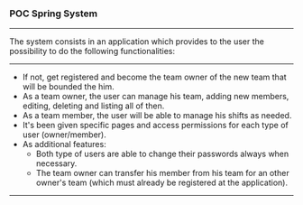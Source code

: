 ### POC Spring System

___

The system consists in an application which provides to the user the possibility to do the following functionalities:

___

- If not, get registered and become the team owner of the new team that will be bounded the him.
- As a team owner, the user can manage his team, adding new members, editing, deleting and listing all of then.
- As a team member, the user will be able to manage his shifts as needed.  
- It's been given specific pages and access permissions for each type of user (owner/member).
- As additional features:
    - Both type of users are able to change their passwords always when necessary. 
    - The team owner can transfer his member from his team for an other owner's team (which must already be registered at the application). 
___

 